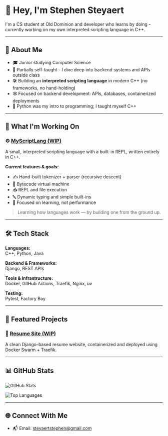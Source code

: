 # 👋 Hey, I'm Stephen Steyaert

I'm a CS student at Old Dominion and developer who learns by doing - currently working on my own interpreted scripting language in C++.

---

## 🧠 About Me

- 🎓 Junior studying Computer Science  
- 🧱 Partially self-taught - I dive deep into backend systems and APIs outside class  
- 🛠 Building an **interpreted scripting language** in modern C++ (no frameworks, no hand-holding)  
- 🕸️ Focused on backend development: APIs, databases, containerized deployments  
- 🐍 Python was my intro to programming; I taught myself C++  

---

## 🧪 What I'm Working On

### ⚙️ [MyScriptLang (WIP)](https://github.com/Stephen-A-Steyaert/smplscript)

A small, interpreted scripting language with a built-in REPL, written entirely in C++.

**Current features & goals:**  
- ✍️ Hand-built tokenizer + parser (recursive descent)  
- 🔁 Bytecode virtual machine  
- 📥 REPL and file execution  
- 🔤 Dynamic typing and simple built-ins  
- 🧪 Focused on learning, not performance  

> Learning how languages work — by building one from the ground up.

---

## 🛠 Tech Stack

**Languages:**  
C++, Python, Java

**Backend & Frameworks:**  
Django, REST APIs

**Tools & Infrastructure:**  
Docker, GitHub Actions, Traefik, Nginx, uv

**Testing:**  
Pytest, Factory Boy

---

## 📁 Featured Projects

### 📝 [Resume Site (WIP)](https://github.com/Stephen-A-Steyaert/personal-site)  
A clean Django-based resume website, containerized and deployed using Docker Swarm + Traefik.  
<!-- 📎 Live at: [resume.helloworld.xyz](https://resume.helloworld.xyz) -->

---

## 📊 GitHub Stats

![GitHub Stats](https://github-readme-stats.vercel.app/api?username=Stephen-A-Steyaert&show_icons=true&theme=radical)

![Top Languages](https://github-readme-stats.vercel.app/api/top-langs/?username=Stephen-A-Steyaert&layout=compact&theme=radical)

---

## 🌐 Connect With Me

<!-- - 🧠 [Website](https://resume.helloworld.xyz) -->
<!-- - 💼 [LinkedIn](https://linkedin.com/in/stevesteyaert) -->
- 📬 Email: steyaertstephen@gmail.com
